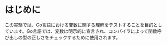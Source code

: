 # はじめに

この実験では、Go言語における変数に関する理解をテストすることを目的としています。Go言語では、変数は明示的に宣言され、コンパイラによって関数呼び出しの型の正しさをチェックするために使用されます。
